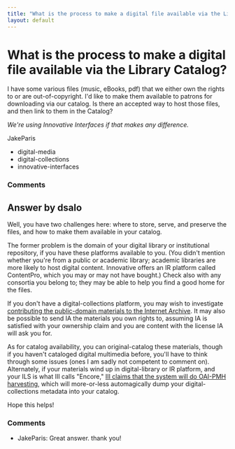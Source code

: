 ```yaml
---
title: "What is the process to make a digital file available via the Library Catalog?"
layout: default
---
```

What is the process to make a digital file available via the Library Catalog?
=====================
I have some various files (music, eBooks, pdf) that we either own the
rights to or are out-of-copyright. I'd like to make them available to
patrons for downloading via our catalog. Is there an accepted way to
host those files, and then link to them in the Catalog?

*We're using Innovative Interfaces if that makes any difference.*

JakeParis

<ul class="tags"><li class="tag">digital-media</li><li class="tag">digital-collections</li><li class="tag">innovative-interfaces</li></ul>

### Comments ###


Answer by dsalo
----------------
Well, you have two challenges here: where to store, serve, and preserve
the files, and how to make them available in your catalog.

The former problem is the domain of your digital library or
institutional repository, if you have these platforms available to you.
(You didn't mention whether you're from a public or academic library;
academic libraries are more likely to host digital content. Innovative
offers an IR platform called ContentPro, which you may or may not have
bought.) Check also with any consortia you belong to; they may be able
to help you find a good home for the files.

If you don't have a digital-collections platform, you may wish to
investigate [contributing the public-domain materials to the Internet
Archive](http://archive.org/about/faqs.php#Uploading_Content). It may
also be possible to send IA the materials you own rights to, assuming IA
is satisfied with your ownership claim and you are content with the
license IA will ask you for.

As for catalog availability, you can original-catalog these materials,
though if you haven't cataloged digital multimedia before, you'll have
to think through some issues (ones I am sadly not competent to comment
on). Alternately, if your materials wind up in digital-library or IR
platform, and your ILS is what III calls "Encore," [III claims that the
system will do OAI-PMH
harvesting](http://encoreforlibraries.com/products/), which will
more-or-less automagically dump your digital-collections metadata into
your catalog.

Hope this helps!

### Comments ###
* JakeParis: Great answer. thank you!

